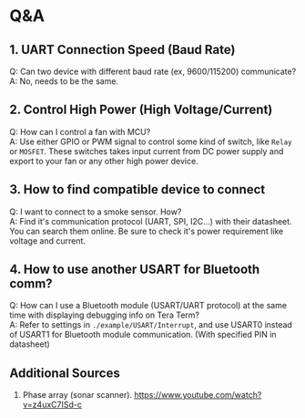 # Q&A

## 1. UART Connection Speed (Baud Rate)

Q: Can two device with different baud rate (ex, 9600/115200) communicate?  
A: No, needs to be the same.

## 2. Control High Power (High Voltage/Current)

Q: How can I control a fan with MCU?  
A: Use either GPIO or PWM signal to control some kind of switch, like ```Relay``` or ```MOSFET```. These switches takes input current from DC power supply and export to your fan or any other high power device.

## 3. How to find compatible device to connect

Q: I want to connect to a smoke sensor. How?  
A: Find it's communication protocol (UART, SPI, I2C...) with their datasheet. You can search them online. Be sure to check it's power requirement like voltage and current.

## 4. How to use another USART for Bluetooth comm?

Q: How can I use a Bluetooth module (USART/UART protocol) at the same time with displaying debugging info on Tera Term?  
A: Refer to settings in ```./example/USART/Interrupt```, and use USART0 instead of USART1 for Bluetooth module communication. (With specified PIN in datasheet)

## Additional Sources

1. Phase array (sonar scanner). <https://www.youtube.com/watch?v=z4uxC7ISd-c>
